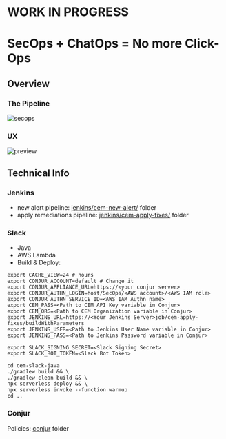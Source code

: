 # WORK IN PROGRESS

# SecOps + ChatOps = No more Click-Ops

## Overview 

### The Pipeline

![secops](https://user-images.githubusercontent.com/4685314/112829586-e6cab980-90c3-11eb-8299-f543c7b65124.png)

### UX

![preview](https://user-images.githubusercontent.com/4685314/112829622-f5b16c00-90c3-11eb-8c6d-502e8a0ab23f.gif)


## Technical Info

### Jenkins
 - new alert pipeline: [jenkins/cem-new-alert/](./jenkins/cem-new-alert/) folder
 - apply remediations pipeline: [jenkins/cem-apply-fixes/](./jenkins/cem-apply-fixes/) folder

### Slack
- Java
- AWS Lambda
- Build & Deploy:

```
export CACHE_VIEW=24 # hours
export CONJUR_ACCOUNT=default # Change it
export CONJUR_APPLIANCE_URL=https://<your conjur server>
export CONJUR_AUTHN_LOGIN=host/SecOps/<AWS account>/<AWS IAM role>
export CONJUR_AUTHN_SERVICE_ID=<AWS IAM Authn name>
export CEM_PASS=<Path to CEM API Key variable in Conjur>
export CEM_ORG=<Path to CEM Organization variable in Conjur>
export JENKINS_URL=https://<Your Jenkins Server>job/cem-apply-fixes/buildWithParameters
export JENKINS_USER=<Path to Jenkins User Name variable in Conjur>
export JENKINS_PASS=<Path to Jenkins Password variable in Conjur>

export SLACK_SIGNING_SECRET=<Slack Signing Secret>
export SLACK_BOT_TOKEN=<Slack Bot Token>

cd cem-slack-java
./gradlew build && \
./gradlew clean build && \
npx serverless deploy && \
npx serverless invoke --function warmup
cd ..
```

### Conjur
Policies: [conjur](./conjur) folder



